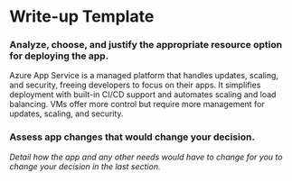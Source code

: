 # Write-up Template

### Analyze, choose, and justify the appropriate resource option for deploying the app.

Azure App Service is a managed platform that handles updates, scaling, and security, freeing developers to focus on their apps. It simplifies deployment with built-in CI/CD support and automates scaling and load balancing. VMs offer more control but require more management for updates, scaling, and security.

### Assess app changes that would change your decision.

_Detail how the app and any other needs would have to change for you to change your decision in the last section._
